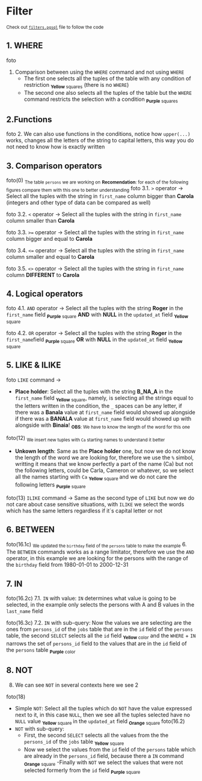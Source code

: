 # Filter

<sub> Check out [`filters.pgsql`](filters.pgsql) file to follow the code </sub>

## 1. WHERE 
foto

1. Comparison between using the `WHERE` command and not using `WHERE`
    - The first one selects all the tuples of the table with any condition of restriction <sub>**Yellow** squares</sub> (there is no `WHERE`)
    - The second one also selects all the tuples of the table but the `WHERE` command restricts the selection with a condition <sub>**Purple** squares </sub>

## 2.Functions
foto
2. We can also use functions in the conditions, notice how `upper(...)` works,
changes all the letters of the string to capital letters, this way you do not need to know how is exactly written

## 3. Comparison operators
foto(0)
<sub> The table `persons` we are working on</sub>
<sub> **Recomendation**: for each of the following figures compare them with this one to better understanding</sub>
foto
3.1. `>` operator -> Select all the tuples with the string in `first_name` column bigger than **Carola** (integers and other type of data can be compared as well)

foto
3.2. `<` operator -> Select all the tuples with the string in `first_name` column smaller than **Carola**

foto
3.3. `>=` operator -> Select all the tuples with the string in `first_name` column bigger and equal to **Carola**

foto
3.4. `<=` operator -> Select all the tuples with the string in `first_name` column smaller and equal to **Carola**

foto
3.5. `<>` operator -> Select all the tuples with the string in `first_name` column **DIFFERENT** to **Carola**

## 4. Logical operators

foto
4.1. `AND` operator -> Select all the tuples with the string **Roger** in the `first_name` field <sub>**Purple** square</sub> **AND** with **NULL** in the `updated_at` field <sub> **Yellow** square </sub> 

foto
4.2. `OR` operator -> Select all the tuples with the string **Roger** in the `first_name`field <sub>**Purple** square</sub> **OR** with **NULL** in the `updated_at` field <sub> **Yellow** square </sub> 

## 5. LIKE & ILIKE

foto
`LIKE` command -> 
- **Place holder**: Select all the tuples with the string **B_NA_A** in the `first_name` field <sub>**Yellow** square</sub>, namely, is selecting all the strings equal to the letters written in the condition, the `_` spaces can be any letter, if there was a **Banala** value at `first_name` field would showed up alongside if there was a **BANALA** value at `first_name` field would showed up with alongside with **Binaia**! <sub>**OBS**: We have to know the length of the word for this one </sub>

foto(12)
<sub> We insert new tuples with `Ca` starting names to understand it better </sub>
- **Unkown length**: Same as the **Place holder** one, but now we do not know the length of the word we are looking for, therefore we use the `%` simbol, writting it means that we know perfectly a part of the name (Ca) but not the following letters, could be Carla, Cameron or whatever, so we select all the names starting with `Ca` <sub> **Yellow** square </sub> and we do not care the following letters <sub> **Purple** square</sub>

foto(13)
`ILIKE` command -> Same as the second type of `LIKE` but now we do not care about case sensitive situations, with `ILIKE` we select the words which has the same letters regardless if it`s capital letter or not

## 6. BETWEEN

foto(16.1c)
<sub> We updated the `birthday` field of the `persons` table to make the example</sub>
6. The `BETWEEN` commands works as a range limitator, therefore we use the `AND` operator, in this example we are looking for the persons with the range of the `birthday` field from 1980-01-01 to 2000-12-31

## 7. IN

foto(16.2c)
7.1. `IN` with value: `IN` determines what value is going to be selected, in the example only selects the persons with A and B values in the `last_name` field

foto(16.3c)
7.2. `IN` with sub-query: Now the values we are selecting are the ones from `persons_id` of the `jobs` table that are in the `id` field of the `persons` table, the second `SELECT` selects all the `id` field <sub> **Yellow** color</sub> and the `WHERE` + `IN` narrows the set of `persons_id` field to the values that are in the `id` field of the `persons` table <sub> **Purple** color </sub>

## 8. NOT

8. We can see `NOT` in several contexts here we see 2

foto(18)
- Simple `NOT`: Select all the tuples which do `NOT` have the value expressed next to it, in this case `NULL`, then we see all the tuples selected have no `NULL` value <sub> **Yellow** square </sub> in the `updated_at` field <sub> **Orange** square </sub> 
foto(16.2)
- `NOT` with sub-query: 
    - First, the second `SELECT` selects all the values from the the `persons_id` of the `jobs` table <sub> **Yellow** square </sub> 
    - Now we select the values from the `id` field of the `persons` table which are already in the `persons_id` field, because there a `IN` command <sub> **Orange** square</sub>
    -Finally with `NOT` we select the values that were not selected formerly from the `id` field <sub> **Purple** square</sub>